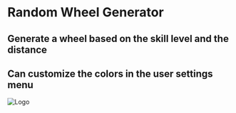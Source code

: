 # Random Wheel Generator
## Generate a wheel based on the skill level and the distance
## Can customize the colors in the user settings menu
![Logo](client\public\logo.jpg "Logo")
